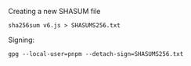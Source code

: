 Creating a new SHASUM file

```
sha256sum v6.js > SHASUMS256.txt
```

Signing:

```
gpg --local-user=pnpm --detach-sign=SHASUMS256.txt
```
